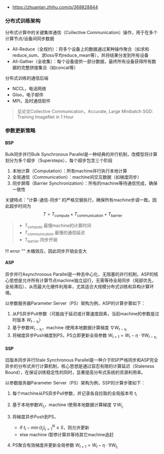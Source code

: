- https://zhuanlan.zhihu.com/p/368828844

### 分布式训练架构
分布式计算中的关键集体通信（Collective Communication）操作，用于在多个计算节点/设备间同步数据

- All-Reduce（全规约）：将多个设备上的数据通过某种操作聚合（如求和reduce_sum、求loss平均reduce_mean等），并将结果分发到所有设备
- All-Gather（全收集）：每个设备提供一部分数据，最终所有设备获得所有数据的完整拼接集合（如concat等）

分布式训练的通信后端  

- NCCL，电话网络
- Gloo，电子邮件
- MPI，及时通信软件

> 见论文Collective Communication，Accurate, Large Minibatch SGD: Training ImageNet in 1 Hour

### 参数更新策略


#### BSP
Bulk同步并行Bulk Synchronous Parallel是一种经典的并行机制，改模型将计算划分为多个超步（Supersteps），每个超步包含三个阶段

1. 本地计算（Computation）：所有machine并行执行本地计算
2. 全局通信（Communication）：machine间交互数据（如梯度同步）
3. 同步屏障（Barrier Synchronization）：所有的machine等待通信完成，确保一致性

关键特点："计算-通信-同步" 的严格交替执行，确保所有machine步调一致。因此超步时间为
$$
T = T_\text{compute} + T_\text{communicatoin} + T_\text{barrier}
$$

> - $T_\text{compute}$ 最慢machine的计算时间  
> - $T_\text{communicatoin}$ 最慢的通信延迟  
> - $T_\text{barrier}$ 同步开销  

!!! error ""
    木桶效应，因此同步开销会变大

#### ASP
异步并行Asynchronous Parallel是一种去中心化、无阻塞的并行机制，ASP的核心思想是允许所有计算节点machine独立运行，无需等待全局同步（局部优先，全局滞后），从而最大化硬件利用率，尤其适合大规模分布式训练和异构计算环境。

以参数服务器Parameter Server（PS）架构为例，ASP的计算步骤如下：

1. 从PS异步Pull参数（可能由于延迟或计算速度因素，当前machine的参数是过时版本 $W_{t-s_i}$）
2. 基于参数$W_{t-s_i}$，machine i使用本地数据计算梯度 $\nabla W_{t-s_i}$
3. 将梯度异步Push梯度到PS，PS立即更新全局参数 $W_{t+1} = W_t - \eta\cdot\nabla W_{t-s_i}$


#### SSP
旧版本同步并行Stale Synchronous Parallel是一种介于BSP严格同步和ASP完全异步的分布式并行计算机制，核心思想是通过容忍有限的计算延迟（Staleness Bound），在保证训练稳定性的同时，显著提高分布式系统的资源利用率。

以参数服务器Parameter Server（PS）架构为例，SSP的计算步骤如下：

1. 每个machine从PS异步Pull参数，并记录各自拉取的全局版本号 $t_i$
2. 基于本地参数$W_{t_i}$，machine i使用本地数据计算梯度 $\nabla W_{i_i}$  
3. 将梯度异步Push到PS，
    - if $t_i - \min \{t_j\}_{j=1}^N \le S$，则允许更新
    - else machine i暂停计算并等待其它machine追赶

4. PS聚合有效梯度并更新全局参数 $W_{t+1} = W_t - \eta\cdot\nabla W_{t_i}$
